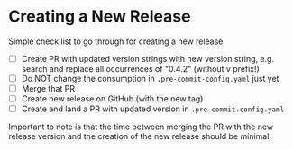 # Creating a New Release

Simple check list to go through for creating a new release

- [ ] Create PR with updated version strings with new version string, e.g.
      search and replace all occurrences of "0.4.2" (without v prefix!)
- [ ] Do NOT change the consumption in `.pre-commit-config.yaml` just yet
- [ ] Merge that PR
- [ ] Create new release on GitHub (with the new tag)
- [ ] Create and land a PR with updated version in `.pre-commit.config.yaml`

Important to note is that the time between merging the PR with the new release
version and the creation of the new release should be minimal.

